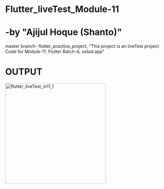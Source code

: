 # Flutter_liveTest_Module-11
# -by "Ajijul Hoque (Shanto)"
master branch- flutter_practice_project,
"This project is an liveTest project Code for Module-11, Flutter Batch-4, ostad.app"
# OUTPUT
<img width="321" alt="flutter_liveTest_m11_1" src="https://github.com/mastershanto/flutter_practice_project/assets/57057476/b72ab6c6-07a8-4753-976f-053a4be45e31">
